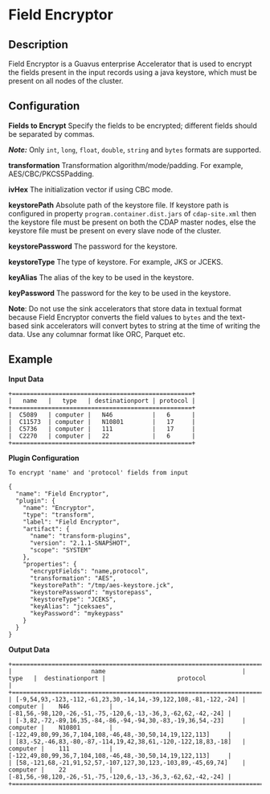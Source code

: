 # Field Encryptor


## Description
Field Encryptor is a Guavus enterprise Accelerator that is used to encrypt the fields present in the input records using a java keystore, which must be present on all nodes of the cluster.


## Configuration
**Fields to Encrypt** Specify the fields to be encrypted; different fields should be separated by commas.

***Note:*** Only `int`, `long`, `float`, `double`, `string` and `bytes` formats are supported.

**transformation** Transformation algorithm/mode/padding. For example, AES/CBC/PKCS5Padding.

**ivHex** The initialization vector if using CBC mode.

**keystorePath** Absolute path of the keystore file.
If keystore path is configured in property `program.container.dist.jars` of `cdap-site.xml`
then the keystore file must be present on both the CDAP master nodes,
else the keystore file must be present on every slave node of the cluster.

**keystorePassword** The password for the keystore.

**keystoreType** The type of keystore. For example, JKS or JCEKS.

**keyAlias** The alias of the key to be used in the keystore.

**keyPassword** The password for the key to be used in the keystore.


**Note**: Do not use the sink accelerators that store data in textual format because Field Encryptor converts the field values to `bytes` and the text-based sink accelerators will convert bytes to string at the time of writing the data.
Use any columnar format like ORC, Parquet etc. 


## Example

**Input Data**

```
+==================================================+
|   name   |   type   | destinationport | protocol |
+==================================================+
|  C5089   | computer |   N46           |   6      |
|  C11573  | computer |   N10801        |   17     |
|  C5736   | computer |   111           |   17     |
|  C2270   | computer |   22            |   6      |
+==================================================+
```

**Plugin Configuration**

`To encrypt 'name' and 'protocol' fields from input`
```
{
  "name": "Field Encryptor",
  "plugin": {
    "name": "Encryptor",
    "type": "transform",
    "label": "Field Encryptor",
    "artifact": {
      "name": "transform-plugins",
      "version": "2.1.1-SNAPSHOT",
      "scope": "SYSTEM"
    },
    "properties": {
      "encryptFields": "name,protocol",
      "transformation": "AES",
      "keystorePath": "/tmp/aes-keystore.jck",
      "keystorePassword": "mystorepass",
      "keystoreType": "JCEKS",
      "keyAlias": "jceksaes",
      "keyPassword": "mykeypass"
    }
  }
}
```

**Output Data**

```
+=============================================================================================================================================================+
|                      name                                      |   type   |  destinationport |                    protocol                                  |
+=============================================================================================================================================================+
| [-9,54,93,-123,-112,-61,23,30,-14,14,-39,122,108,-81,-122,-24] | computer |    N46           | [-81,56,-98,120,-26,-51,-75,-120,6,-13,-36,3,-62,62,-42,-24] |
| [-3,82,-72,-89,16,35,-84,-86,-94,-94,30,-83,-19,36,54,-23]     | computer |    N10801        | [-122,49,80,99,36,7,104,108,-46,48,-30,50,14,19,122,113]     |
| [83,-52,-46,83,-80,-87,-114,19,42,38,61,-120,-122,18,83,-18]   | computer |    111           | [-122,49,80,99,36,7,104,108,-46,48,-30,50,14,19,122,113]     |
| [58,-121,68,-21,91,52,57,-107,127,30,123,-103,89,-45,69,74]    | computer |    22            | [-81,56,-98,120,-26,-51,-75,-120,6,-13,-36,3,-62,62,-42,-24] |
+=============================================================================================================================================================+
```
